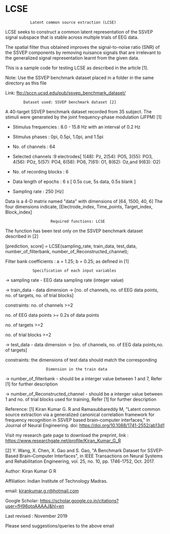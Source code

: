 # LCSE
               Latent common source extraction (LCSE)
LCSE seeks to construct a common latent representation of the SSVEP signal
subspace that is stable across multiple trials of EEG data.

The spatial filter thus obtained improves the signal-to-noise ratio (SNR)
of the SSVEP components by removing nuisance signals that are irrelevant
to the generalized signal representation learnt from the given data.

This is a sample code for testing LCSE as described in the article [1].

Note: Use the SSVEP benchmark dataset placed in a folder in the same directory as this file

Link: ftp://sccn.ucsd.edu/pub/ssvep_benchmark_dataset/


            Dataset used: SSVEP benchmark dataset [2]
            
A 40-target SSVEP benchmark dataset recorded from 35 subject. The stimuli
were generated by the joint frequency-phase modulation (JFPM) [1]

- Stimulus frequencies    : 8.0 - 15.8 Hz with an interval of 0.2 Hz
     
- Stimulus phases         : 0pi, 0.5pi, 1.0pi, and 1.5pi
     
- No. of channels         : 64
     
- Selected channels       :9 electrodes[ 1(48): Pz, 2(54): PO5, 3(55):  PO3, 4(56): POz, 5(57): PO4, 6(58): PO6, 7(61): O1, 8(62): Oz,and 9(63): O2)
                                  
- No. of recording blocks : 6
     
- Data length of epochs   : 6 s [ 0.5s cue, 5s data, 0.5s blank ]
     
- Sampling rate           : 250 [Hz]

Data is a 4-D matrix named "data" with dimensions of [64, 1500, 40, 6]
The four dimensions indicate, [Electrode_index, Time_points, Target_index, Block_index]
         
                        Required functions: LCSE
                        
The function has been test only on the SSVEP benchmark dataset described in [2]

 [prediction, score] = LCSE(sampling_rate, train_data, test_data, number_of_filterbank, number_of_Reconstructed_channel);
 
 Filter bank coefficients : a = 1.25; b = 0.25;  as defined in [1]
 
                Specification of each input variables
 
 -> sampling rate - EEG data sampling rate (integer value) 
 
 -> train_data - data dimension -> [no. of channels, no. of EEG data points, no. of targets, no. of trial blocks]
                                   
constraints: no. of channels >=2
    
no. of EEG data points >= 0.2s of data points
                 
no. of targets  >=2
                 
no. of trial blocks >=2
 
 -> test_data - data dimension -> [no. of channels, no. of EEG data points,no. of targets]
                                   
constraints: the dimensions of test data should match the corresponding 
    
                      Dimension in the train data
 
 -> number_of_filterbank - should be a interger value between 1 and 7,
    Refer [1] for further description
 
 -> number_of_Reconstructed_channel - should be a interger value between 1 
    and no. of trial blocks used for training, Refer [1] for further description
 
 Reference:
   [1] Kiran Kumar G. R and Ramasubbareddy M, "Latent common source
   extraction via a generalized canonical correlation framework for
   frequency recognition in SSVEP based brain–computer interfaces," in Journal of Neural Engineering. doi: https://doi.org/10.1088/1741-2552/ab13d1
 
Visit my research gate page to download the preprint,
link : https://www.researchgate.net/profile/Kiran_Kumar_G_R
 
   [2] Y. Wang, X. Chen, X. Gao and S. Gao, "A Benchmark Dataset for
       SSVEP-Based Brain–Computer Interfaces", in IEEE Transactions on
       Neural Systems and Rehabilitation Engineering,
       vol. 25, no. 10, pp. 1746-1752, Oct. 2017.
       
 Author: Kiran Kumar G R
 
 Affiliation: Indian Institute of Technology Madras.
 
 email: kirankumar.g.r@hotmail.com
 
 Google Scholar: https://scholar.google.co.in/citations?user=fH96otoAAAAJ&hl=en
 
 Last revised : November 2019
 
 Please send suggestions/queries to the above email
